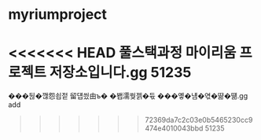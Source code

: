 # myriumproject
<<<<<<< HEAD
풀스택과정 마이리움 프로젝트 저장소입니다.gg
51235
=======
���뒪�깮怨쇱젙 留덉씠由ъ� �봽濡쒖젥�듃 ���옣�냼�엯�땲�떎.gg
add 
>>>>>>> 72369da7c2c03e0b5465230cc9474e4010043bbd
51235